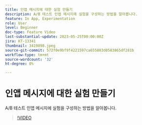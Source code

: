 ```yaml
---
title: 인앱 메시지에 대한 실험 만들기
description: A/B 테스트 인앱 메시지에 실험을 구성하는 방법을 알아봅니다.
feature: In App, Experimentation
role: User
level: Beginner
doc-type: Feature Video
last-substantial-update: 2023-05-25T00:00:00Z
jira: KT-13341
thumbnail: 3419898.jpeg
source-git-commit: 572f0e9bf9f4221597ca655803d0583865df281b
workflow-type: tm+mt
source-wordcount: '32'
ht-degree: 0%

---
```



# 인앱 메시지에 대한 실험 만들기

A/B 테스트 인앱 메시지에 실험을 구성하는 방법을 알아봅니다.

>[!VIDEO](https://video.tv.adobe.com/v/3419898/?learn=on)
